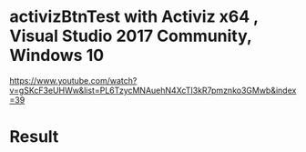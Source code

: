# activizBtnTest with Activiz x64 , Visual Studio 2017 Community, Windows 10
 https://www.youtube.com/watch?v=gSKcF3eUHWw&list=PL6TzycMNAuehN4XcTI3kR7pmznko3GMwb&index=39
# Result

